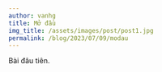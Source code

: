 ```yaml
---
author: vanhg
title: Mở đầu
img_title: /assets/images/post/post1.jpg
permalink: /blog/2023/07/09/modau
--- 
```


Bài đâu tiên.
